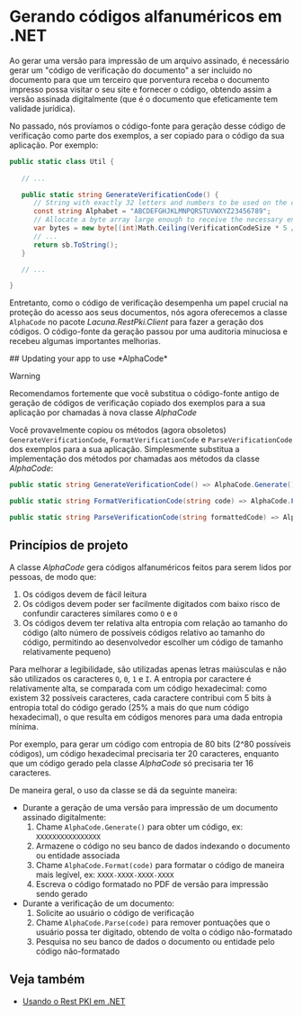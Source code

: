 ﻿# Gerando códigos alfanuméricos em .NET

Ao gerar uma versão para impressão de um arquivo assinado, é necessário gerar um "código de verificação do documento" a ser
incluido no documento para que um terceiro que porventura receba o documento impresso possa visitar o seu site e fornecer o
código, obtendo assim a versão assinada digitalmente (que é o documento que efeticamente tem validade jurídica).

No passado, nós províamos o código-fonte para geração desse código de verificação como parte dos exemplos, a ser copiado
para o código da sua aplicação. Por exemplo:

```cs
public static class Util {
   
   // ...

   public static string GenerateVerificationCode() {
      // String with exactly 32 letters and numbers to be used on the codes.
      const string Alphabet = "ABCDEFGHJKLMNPQRSTUVWXYZ23456789";
      // Allocate a byte array large enough to receive the necessary entropy
      var bytes = new byte[(int)Math.Ceiling(VerificationCodeSize * 5 / 8.0)];
      // ...
      return sb.ToString();
   }

   // ...

}
```

Entretanto, como o código de verificação desempenha um papel crucial na proteção do acesso aos seus documentos, nós
agora oferecemos a classe `AlphaCode` no pacote *Lacuna.RestPki.Client* para fazer a geração dos códigos. O código-fonte
da geração passou por uma auditoria minuciosa e recebeu algumas importantes melhorias.

<a name="update-code" />
## Updating your app to use *AlphaCode*

> [!WARNING]
> Recomendamos fortemente que você substitua o código-fonte antigo de geração de códigos de verificação copiado dos exemplos para a sua aplicação
> por chamadas à nova classe *AlphaCode*

Você provavelmente copiou os métodos (agora obsoletos) `GenerateVerificationCode`, `FormatVerificationCode` e `ParseVerificationCode`
dos exemplos para a sua aplicação. Simplesmente substitua a implementação dos métodos por chamadas aos métodos da classe *AlphaCode*:

```cs
public static string GenerateVerificationCode() => AlphaCode.Generate();

public static string FormatVerificationCode(string code) => AlphaCode.Format(code);

public static string ParseVerificationCode(string formattedCode) => AlphaCode.Parse(code);
```

## Princípios de projeto

A classe *AlphaCode* gera códigos alfanuméricos feitos para serem lidos por pessoas, de modo que:

1. Os códigos devem de fácil leitura
1. Os códigos devem poder ser facilmente digitados com baixo risco de confundir caracteres similares como `O` e `0`
1. Os códigos devem ter relativa alta entropia com relação ao tamanho do código (alto número de possíveis códigos relativo ao tamanho
   do código, permitindo ao desenvolvedor escolher um código de tamanho relativamente pequeno)

Para melhorar a legibilidade, são utilizadas apenas letras maiúsculas e não são utilizados os caracteres `O`, `0`, `1` e `I`. A entropia
por caractere é relativamente alta, se comparada com um código hexadecimal: como existem 32 possíveis caracteres, cada caractere contribui
com 5 bits à entropia total do código gerado (25% a mais do que num código hexadecimal), o que resulta em códigos menores para uma dada entropia mínima.

Por exemplo, para gerar um código com entropia de 80 bits (2^80 possíveis códigos), um código hexadecimal precisaria ter 20 caracteres,
enquanto que um código gerado pela classe *AlphaCode* só precisaria ter 16 caracteres.

De maneira geral, o uso da classe se dá da seguinte maneira:

* Durante a geração de uma versão para impressão de um documento assinado digitalmente:
  1. Chame `AlphaCode.Generate()` para obter um código, ex: `XXXXXXXXXXXXXXXX`
  1. Armazene o código no seu banco de dados indexando o documento ou entidade associada
  1. Chame `AlphaCode.Format(code)` para formatar o código de maneira mais legível, ex: `XXXX-XXXX-XXXX-XXXX`
  1. Escreva o código formatado no PDF de versão para impressão sendo gerado
* Durante a verificação de um documento:
  1. Solicite ao usuário o código de verificação
  1. Chame `AlphaCode.Parse(code)` para remover pontuações que o usuário possa ter digitado, obtendo de volta o código não-formatado
  1. Pesquisa no seu banco de dados o documento ou entidade pelo código não-formatado

## Veja também

* [Usando o Rest PKI em .NET](index.md)
